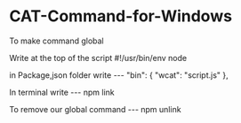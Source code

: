 # CAT-Command-for-Windows
To make command global

Write at the top of the script #!/usr/bin/env node 

in Package,json folder write --- 
"bin": {
    "wcat": "script.js"
  },
  
  In terminal write
  --- npm link
 
 To remove our global command
  --- npm unlink
